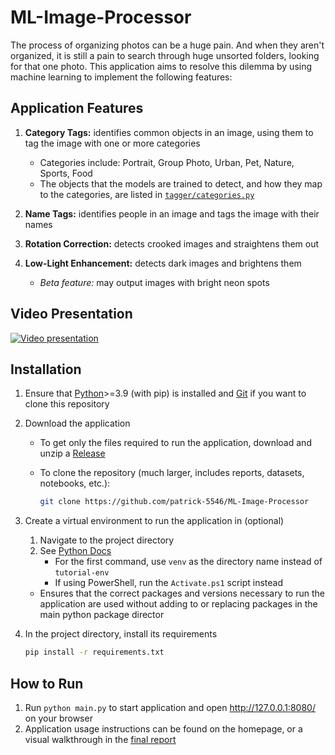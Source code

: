 # ML-Image-Processor

The process of organizing photos can be a huge pain. And when they aren't organized, it is still a pain to search through huge unsorted folders, looking for that one photo. This application aims to resolve this dilemma by using machine learning to implement the following features:

## Application Features

1. **Category Tags:** identifies common objects in an image, using them to tag the image with one or more categories
     - Categories include: Portrait, Group Photo, Urban, Pet, Nature, Sports, Food
     - The objects that the models are trained to detect, and how they map to the categories, are listed in [`tagger/categories.py`](/tagger/categories.py)

2. **Name Tags:** identifies people in an image and tags the image with their names

3. **Rotation Correction:** detects crooked images and straightens them out

4. **Low-Light Enhancement:** detects dark images and brightens them
     - *Beta feature:* may output images with bright neon spots

## Video Presentation

[![Video presentation](http://img.youtube.com/vi/aSfruMMddzw/maxresdefault.jpg)](http://www.youtube.com/watch?v=aSfruMMddzw "ML Image Processor Video Presentation - Click to Watch!")

## Installation

1. Ensure that [Python](https://www.python.org/downloads/)>=3.9 (with pip) is installed and [Git](https://git-scm.com/downloads) if you want to clone this repository

2. Download the application

    - To get only the files required to run the application, download and unzip a [Release](https://github.com/patrick-5546/ML-Image-Processor/releases)
    - To clone the repository (much larger, includes reports, datasets, notebooks, etc.):

        ```sh
        git clone https://github.com/patrick-5546/ML-Image-Processor
        ```

3. Create a virtual environment to run the application in (optional)
    1. Navigate to the project directory
    2. See [Python Docs](https://docs.python.org/3/tutorial/venv.html#creating-virtual-environments)
         - For the first command, use `venv` as the directory name instead of `tutorial-env`
         - If using PowerShell, run the `Activate.ps1` script instead
    - Ensures that the correct packages and versions necessary to run the application are used without adding to or replacing packages in the main python package director

4. In the project directory, install its requirements

    ```sh
    pip install -r requirements.txt
    ```

## How to Run

1. Run `python main.py` to start application and open <http://127.0.0.1:8080/> on your browser
2. Application usage instructions can be found on the homepage, or a visual walkthrough in the [final report](/reports/final/Final%20Report.pdf)
